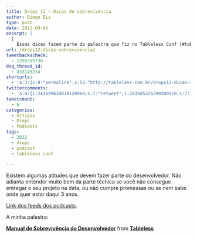 ```yaml
---
title: Drops 12 – Dicas de sobrevivência
author: Diego Eis
type: post
date: 2012-09-06
excerpt: |
  |
    Essas dicas fazem parte da palestra que fiz no Tableless Conf (#tablelessconf).
url: /drops12-dicas-sobrevivencia/
tweetbackscheck:
  - 1356389730
dsq_thread_id:
  - 833145234
shorturls:
  - 'a:3:{s:9:"permalink";s:52:"http://tableless.com.br/drops12-dicas-sobrevivencia/";s:7:"tinyurl";s:26:"http://tinyurl.com/9t24xdx";s:4:"isgd";s:19:"http://is.gd/uqDzdy";}'
twittercomments:
  - 'a:4:{i:243699634030120960;s:7:"retweet";i:243685326290300928;s:7:"retweet";i:264878748086726656;s:7:"retweet";i:263627015830245376;s:7:"retweet";}'
tweetcount:
  - 6
categories:
  - Artigos
  - Drops
  - Podcasts
tags:
  - 2012
  - drops
  - podcast
  - tableless conf

---
```

Existem algumas atitudes que devem fazer parte do desenvolvedor. Não adianta entender muito bem da parte técnica se você não consegue entregar o seu projeto na data, ou não cumpre promessas ou se nem sabe onde quer estar daqui 3 anos.



[Link dos feeds dos podcasts][1].

A minha palestra:
   


<div style="margin-bottom:5px">
  <strong> <a href="http://www.slideshare.net/diegoeis/manual-de-sobrevivncia-do-desenvolvedor" title="Manual de Sobrevivência do Desenvolvedor" target="_blank">Manual de Sobrevivência do Desenvolvedor</a> </strong> from <strong><a href="http://www.slideshare.net/diegoeis" target="_blank">Tableless</a></strong>
</div>

 [1]: http://tableless.com.br/categoria/podcasts/feed